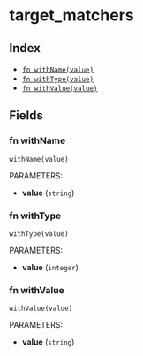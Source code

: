 # target_matchers



## Index

* [`fn withName(value)`](#fn-withname)
* [`fn withType(value)`](#fn-withtype)
* [`fn withValue(value)`](#fn-withvalue)

## Fields

### fn withName

```jsonnet
withName(value)
```

PARAMETERS:

* **value** (`string`)


### fn withType

```jsonnet
withType(value)
```

PARAMETERS:

* **value** (`integer`)


### fn withValue

```jsonnet
withValue(value)
```

PARAMETERS:

* **value** (`string`)


